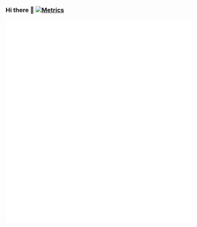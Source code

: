 ### Hi there 👋 [![Metrics](https://github.com/chf007/chf007/actions/workflows/action.yml/badge.svg)](https://github.com/chf007/chf007/actions/workflows/action.yml)

![Metrics](https://github.com/chf007/chf007/blob/master/github-metrics.svg)

<!--
**chf007/chf007** is a ✨ _special_ ✨ repository because its `README.md` (this file) appears on your GitHub profile.

Here are some ideas to get you started:

- 🔭 I’m currently working on ...
- 🌱 I’m currently learning ...
- 👯 I’m looking to collaborate on ...
- 🤔 I’m looking for help with ...
- 💬 Ask me about ...
- 📫 How to reach me: ...
- 😄 Pronouns: ...
- ⚡ Fun fact: ...
-->
